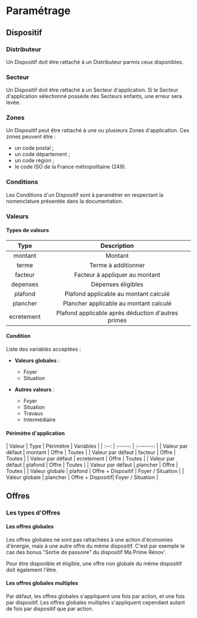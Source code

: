 # Paramétrage

## Dispositif

### Distributeur

Un Dispositif doit être rattaché à un Distributeur parmis ceux disponibles.

### Secteur

Un Dispositif doit être rattaché à un Secteur d'application. Si le Secteur d'application sélectionné possède des Secteurs enfants, une erreur sera levée.

### Zones

Un Dispositif peut être rattaché à une ou plusieurs Zones d'application. Ces zones peuvent être :

- un code postal ;
- un code département ;
- un code région ;
- le code ISO de la France métropolitaine (249).

### Conditions

Les Conditions d'un Dispositif sont à paramétrer en respectant la nomenclature présentée dans la documentation.

### Valeurs

#### Types de valeurs

| Type | Description |
| :--: | :---------: |
| montant | Montant |
| terme | Terme à additionner |
| facteur | Facteur à appliquer au montant |
| depenses | Dépenses éligibles |
| plafond | Plafond applicable au montant calculé |
| plancher | Plancher applicable au montant calculé |
| ecretement | Plafond applicable après déduction d'autres primes |

#### Condition
Liste des variables acceptées :

- **Valeurs globales** :
    - Foyer
    - Situation

- **Autres valeurs** :
    - Foyer
    - Situation
    - Travaux
    - Intermédiaire

#### Périmètre d'application

| Valeur | Type | Périmètre | Variables |
| :--: | :-----: | :-------: |
| Valeur par défaut | montant | Offre | Toutes |
| Valeur par défaut | facteur | Offre | Toutes |
| Valeur par défaut | ecretement | Offre | Toutes |
| Valeur par défaut | plafond | Offre | Toutes |
| Valeur par défaut | plancher | Offre | Toutes |
| Valeur globale | plafond | Offre + Dispositif | Foyer / Situation |
| Valeur globale | plancher | Offre  + Dispositif| Foyer / Situation |


## Offres

### Les types d'Offres

#### Les offres globales

Les offres globales ne sont pas rattachées à une action d'économies d'énergie, mais à une autre offre du même dispositif. C'est par exemple le cas des bonus "Sortie de passoire" du dispositif Ma Prime Rénov'.

Pour être disponible et éligible, une offre non globale du même dispositif doit également l'être.

#### Les offres globales multiples

Par défaut, les offres globales s'appliquent une fois par action, et une fois par dispositif. Les offres globales multiples s'appliquent cependant autant de fois par dispositif que par action.
